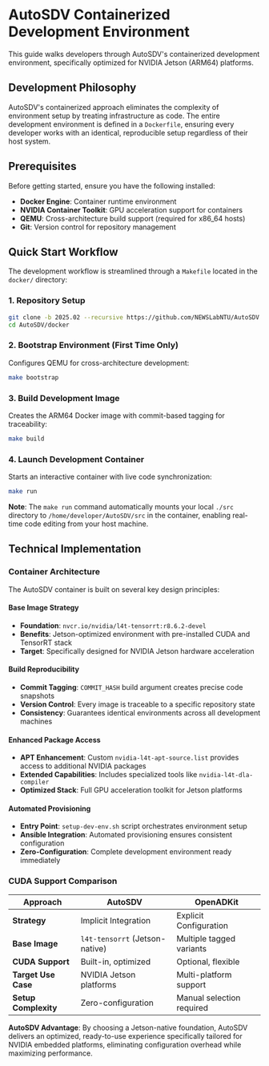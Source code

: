 # AutoSDV Containerized Development Environment

This guide walks developers through AutoSDV's containerized development environment, specifically optimized for NVIDIA Jetson (ARM64) platforms.

## Development Philosophy

AutoSDV's containerized approach eliminates the complexity of environment setup by treating infrastructure as code. The entire development environment is defined in a `Dockerfile`, ensuring every developer works with an identical, reproducible setup regardless of their host system.

## Prerequisites

Before getting started, ensure you have the following installed:

- **Docker Engine**: Container runtime environment
- **NVIDIA Container Toolkit**: GPU acceleration support for containers
- **QEMU**: Cross-architecture build support (required for x86_64 hosts)
- **Git**: Version control for repository management

## Quick Start Workflow

The development workflow is streamlined through a `Makefile` located in the `docker/` directory:

### 1. Repository Setup
```bash
git clone -b 2025.02 --recursive https://github.com/NEWSLabNTU/AutoSDV.git
cd AutoSDV/docker
```

### 2. Bootstrap Environment (First Time Only)
Configures QEMU for cross-architecture development:
```bash
make bootstrap
```

### 3. Build Development Image
Creates the ARM64 Docker image with commit-based tagging for traceability:
```bash
make build
```

### 4. Launch Development Container
Starts an interactive container with live code synchronization:
```bash
make run
```

**Note**: The `make run` command automatically mounts your local `./src` directory to `/home/developer/AutoSDV/src` in the container, enabling real-time code editing from your host machine.

## Technical Implementation

### Container Architecture

The AutoSDV container is built on several key design principles:

#### Base Image Strategy
- **Foundation**: `nvcr.io/nvidia/l4t-tensorrt:r8.6.2-devel`
- **Benefits**: Jetson-optimized environment with pre-installed CUDA and TensorRT stack
- **Target**: Specifically designed for NVIDIA Jetson hardware acceleration

#### Build Reproducibility
- **Commit Tagging**: `COMMIT_HASH` build argument creates precise code snapshots
- **Version Control**: Every image is traceable to a specific repository state
- **Consistency**: Guarantees identical environments across all development machines

#### Enhanced Package Access
- **APT Enhancement**: Custom `nvidia-l4t-apt-source.list` provides access to additional NVIDIA packages
- **Extended Capabilities**: Includes specialized tools like `nvidia-l4t-dla-compiler`
- **Optimized Stack**: Full GPU acceleration toolkit for Jetson platforms

#### Automated Provisioning
- **Entry Point**: `setup-dev-env.sh` script orchestrates environment setup
- **Ansible Integration**: Automated provisioning ensures consistent configuration
- **Zero-Configuration**: Complete development environment ready immediately

### CUDA Support Comparison

| Approach | AutoSDV | OpenADKit |
|----------|---------|----------|
| **Strategy** | Implicit Integration | Explicit Configuration |
| **Base Image** | `l4t-tensorrt` (Jetson-native) | Multiple tagged variants |
| **CUDA Support** | Built-in, optimized | Optional, flexible |
| **Target Use Case** | NVIDIA Jetson platforms | Multi-platform support |
| **Setup Complexity** | Zero-configuration | Manual selection required |

**AutoSDV Advantage**: By choosing a Jetson-native foundation, AutoSDV delivers an optimized, ready-to-use experience specifically tailored for NVIDIA embedded platforms, eliminating configuration overhead while maximizing performance.